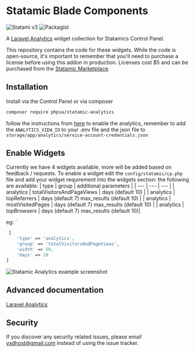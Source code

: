 # Statamic Blade Components

![Statami v3](https://img.shields.io/badge/Statamic-3.0+-FF269E)
![Packagist](https://img.shields.io/packagist/v/phpsa/statamic-analytics)

A [Laravel Analytics](https://github.com/spatie/laravel-analytics) widget collection for Statamics Control Panel.

This repository contains the code for these widgets. While the code is open-source, it's important to remember that you'll need to purchase a license before using this addon in production. Licenses cost \$5 and can be purchased from the [Statamic Marketplace](https://statamic.com/seller/products/289).

## Installation

Install via the Control Panel or via composer

```bash
composer require phpsa/statamic-analytics
```

follow the instructions from [here](https://github.com/spatie/laravel-analytics#how-to-obtain-the-credentials-to-communicate-with-google-analytics) to enable the analytics,
remember to add the `ANALYTICS_VIEW_ID` to your .env file and the json file to `storage/app/analytics/service-account-credentials.json`

## Enable Widgets

Currently we have 4 widgets available, more will be added based on feedback / requests. To enable a widget edit the `config/statamic/cp.php` file and add your widget requirement into the widgets section:
the following are available:
| type | group | additional parameters |
| --- | --- | --- |
| analytics | totalVisitorsAndPageViews | days (default 10) |
| analytics | topReferrers | days (default 7) max_results (default 10) |
| analytics | mostVisitedPages | days (default 7) max_results (default 10) |
| analytics | topBrowsers | days (default 7) max_results (default 10)|

eg: `

```php
 [
    'type' => 'analytics',
    'group' => 'totalVisitorsAndPageViews',
    'width' => 50,
    'days' => 10
]
```

<img src="https://github.com/phpsa/statamic-analytics/raw/master/example.png" alt="Statamic Analytics example screenshot">

## Advanced documentation

[Laravel Analytics](https://github.com/spatie/laravel-analytics)

## Security

If you discover any security related issues, please email vxdhost@gmail.com instead of using the issue tracker.
